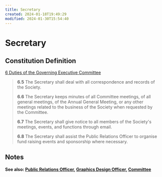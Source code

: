 ```yaml
---
title: Secretary
created: 2024-01-18T19:49:29
modified: 2024-01-30T15:54:40
---
```


# Secretary

## Constitution Definition

[6 Duties of the Governing Executive Committee](../documents/Constitution.md#6%20Duties%20of%20the%20Governing%20Executive%20Committee)

> **6.5** The Secretary shall deal with all correspondence and records of the Society.
>
>**6.6** The Secretary keeps minutes of all Committee meetings, of all general meetings, of the Annual General Meeting, or any other meetings related to the business of the Society when requested by the Committee.
>
>**6.7** The Secretary shall give notice to all members of the Society's meetings, events, and functions through email.
>
>**6.8** The Secretary shall assist the Public Relations Officer to organise fund raising events and sponsorship where necessary.
## Notes


#### See also: [Public Relations Officer](Public%20Relations%20Officer.md), [Graphics Design Officer](Graphics%20Design%20Officer.md), [Committee](Committee.md)